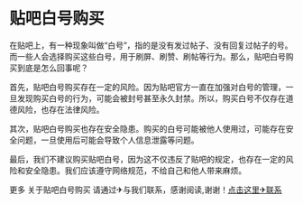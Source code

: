 # 贴吧白号购买

在贴吧上，有一种现象叫做“白号”，指的是没有发过帖子、没有回复过帖子的号。而一些人会选择购买这些白号，用于刷屏、刷赞、刷帖等行为。那么，贴吧白号购买到底是怎么回事呢？

首先，贴吧白号购买存在一定的风险。因为贴吧官方一直在加强对白号的管理，一旦发现购买白号的行为，可能会被封号甚至永久封禁。所以，购买白号不仅存在道德风险，也存在法律风险。

其次，贴吧白号购买也存在安全隐患。购买的白号可能被他人使用过，可能存在安全问题，一旦使用后可能会导致个人信息泄露等问题。

最后，我们不建议购买贴吧白号，因为这不仅违反了贴吧的规定，也存在一定的风险和安全隐患。我们应该遵守网络规范，不给自己和他人带来麻烦。

更多 关于贴吧白号购买 请通过✈与我们联系，感谢阅读,谢谢！[点击这里✈联系](https://t.me/LM999bot)